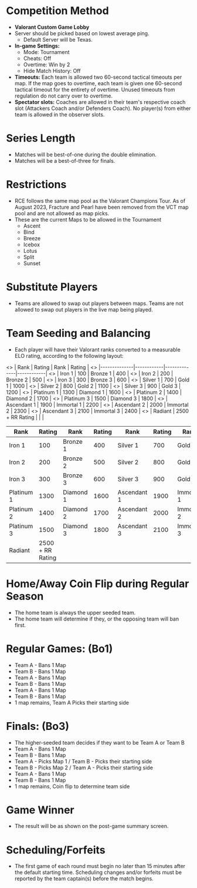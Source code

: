 # Competition Method

- **Valorant Custom Game Lobby**
- Server should be picked based on lowest average ping.
  - Default Server will be Texas.
- **In-game Settings:**
  - Mode: Tournament
  - Cheats: Off
  - Overtime: Win by 2
  - Hide Match History: Off
- **Timeouts:** Each team is allowed two 60-second tactical timeouts per map. If the map goes to overtime, each team is given one 60-second tactical timeout for the entirety of overtime. Unused timeouts from regulation do not carry over to overtime.
- **Spectator slots:** Coaches are allowed in their team's respective coach slot (Attackers Coach and/or Defenders Coach). No player(s) from either team is allowed in the observer slots.

# Series Length

- Matches will be best-of-one during the double elimination.
- Matches will be a best-of-three for finals.

# Restrictions

- RCE follows the same map pool as the Valorant Champions Tour. As of August 2023, Fracture and Pearl have been removed from the VCT map pool and are not allowed as map picks.
- These are the current Maps to be allowed in the Tournament
    - Ascent
    - Bind
    - Breeze
    - Icebox
    - Lotus
    - Split
    - Sunset

# Substitute Players

- Teams are allowed to swap out players between maps. Teams are not allowed to swap out players in the live map being played.

# Team Seeding and Balancing

- Each player will have their Valorant ranks converted to a measurable ELO rating, according to the following layout:

<> | Rank         | Rating     | Rank         | Rating     |
<> |--------------|------------|--------------|------------|
<> | Iron 1       | 100        | Bronze 1     | 400        |
<> | Iron 2       | 200        | Bronze 2     | 500        |
<> | Iron 3       | 300        | Bronze 3     | 600        |
<> | Silver 1     | 700        | Gold 1       | 1000       |
<> | Silver 2     | 800        | Gold 2       | 1100       |
<> | Silver 3     | 900        | Gold 3       | 1200       |
<> | Platinum 1   | 1300       | Diamond 1    | 1600       |
<> | Platinum 2   | 1400       | Diamond 2    | 1700       |
<> | Platinum 3   | 1500       | Diamond 3    | 1800       |
<> | Ascendant 1  | 1900       | Immortal 1   | 2200       |
<> | Ascendant 2  | 2000       | Immortal 2   | 2300       |
<> | Ascendant 3  | 2100       | Immortal 3   | 2400       |
<> | Radiant      | 2500 + RR Rating |              |            |

| Rank         | Rating     | Rank         | Rating     | Rank         | Rating     | Rank         | Rating     |
|--------------|------------|--------------|------------|--------------|------------|--------------|------------|
| Iron 1       | 100        | Bronze 1     | 400        | Silver 1     | 700        | Gold 1       | 1000       |
| Iron 2       | 200        | Bronze 2     | 500        | Silver 2     | 800        | Gold 2       | 1100       |
| Iron 3       | 300        | Bronze 3     | 600        | Silver 3     | 900        | Gold 3       | 1200       |
| Platinum 1   | 1300       | Diamond 1    | 1600       | Ascendant 1  | 1900       | Immortal 1   | 2200       |
| Platinum 2   | 1400       | Diamond 2    | 1700       | Ascendant 2  | 2000       | Immortal 2   | 2300       |
| Platinum 3   | 1500       | Diamond 3    | 1800       | Ascendant 3  | 2100       | Immortal 3   | 2400       |
| Radiant      | 2500 + RR Rating |              |            |              |            |              |            |

# Home/Away Coin Flip during Regular Season

- The home team is always the upper seeded team.
- The home team will determine if they, or the opposing team will ban first.

# Regular Games: (Bo1)

- Team A - Bans 1 Map
- Team B - Bans 1 Map
- Team A - Bans 1 Map
- Team B - Bans 1 Map
- Team A - Bans 1 Map
- Team B - Bans 1 Map
- 1 map remains, Team A Picks their starting side

# Finals: (Bo3)

- The higher-seeded team decides if they want to be Team A or Team B
- Team A - Bans 1 Map
- Team B - Bans 1 Map
- Team A - Picks Map 1 / Team B - Picks their starting side
- Team B - Picks Map 2 / Team A - Picks their starting side
- Team A - Bans 1 Map
- Team B - Bans 1 Map
- 1 map remains, Coin flip to determine team side

# Game Winner

- The result will be as shown on the post-game summary screen.

# Scheduling/Forfeits

- The first game of each round must begin no later than 15 minutes after the default starting time. Scheduling changes and/or forfeits must be reported by the team captain(s) before the match begins.

